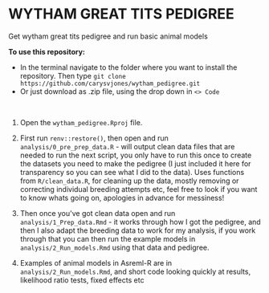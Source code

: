 <b>WYTHAM GREAT TITS PEDIGREE</b>
==============================

Get wytham great tits pedigree and run basic animal models


<b>To use this repository:</b>
- In the terminal navigate to the folder where you want to install the repository. Then type `git clone https://github.com/carysvjones/wytham_pedigree.git`
- Or just download as .zip file, using the drop down in `<> Code`

<br>

1. Open the `wytham_pedigree.Rproj` file. 
2. First run `renv::restore()`, then open and run `analysis/0_pre_prep_data.R` - will output clean data files that are needed to run the next script,
you only have to run this once to create the datasets you need to make the pedigree (I just included it here for transparency so you can see what I did to the data).
Uses functions from `R/clean_data.R`, for cleaning up the data, mostly removing or correcting individual breeding attempts etc, feel free to look if you want to know whats going on, apologies in advance for messiness!

3. Then once you've got clean data open and run `analysis/1_Prep_data.Rmd` - it works through how I got the pedigree, and then I also adapt the breeding data to work for my analysis, if you work through that you can then run the example models in `analysis/2_Run_models.Rmd` using that data and pedigree.

4. Examples of animal models in Asreml-R are in `analysis/2_Run_models.Rmd`, and short code looking quickly at results, likelihood ratio tests, fixed effects etc 

